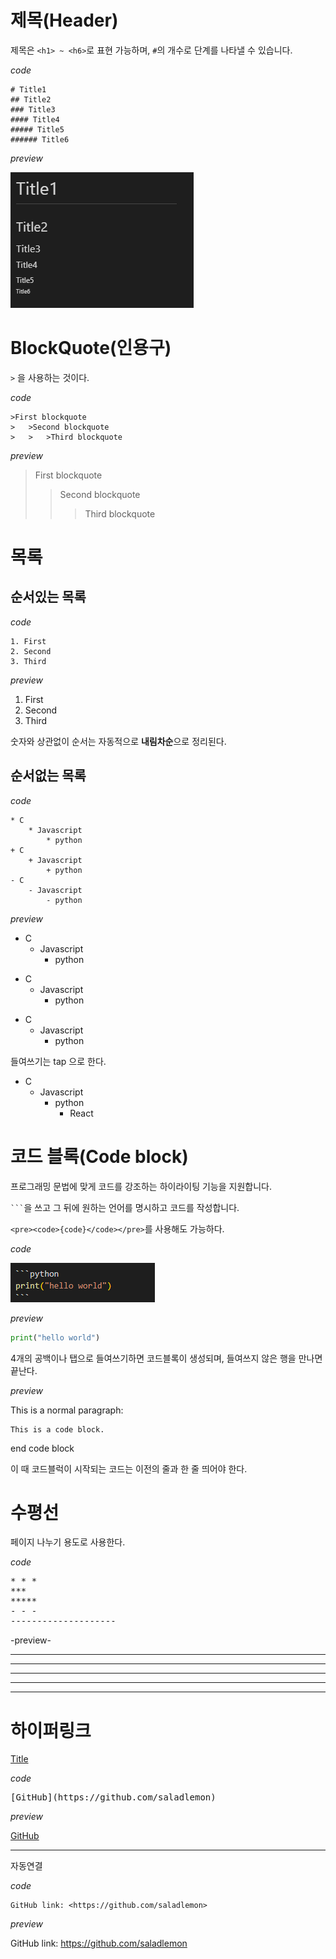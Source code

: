 # 제목(Header)
제목은 `<h1> ~ <h6>`로 표현 가능하며, `#`의 개수로 단계를 나타낼 수 있습니다. 

_code_
```
# Title1
## Title2
### Title3
#### Title4
##### Title5
###### Title6
```
_preview_

![title](markdownimg/title.PNG)

# BlockQuote(인용구)
`>` 을 사용하는 것이다.

_code_
```
>First blockquote
>   >Second blockquote
>   >   >Third blockquote
```
_preview_
>First blockquote
>   >Second blockquote
>   >   >Third blockquote

# 목록
## 순서있는 목록
_code_
```
1. First
2. Second
3. Third
```
_preview_
1. First
2. Second
3. Third

숫자와 상관없이 순서는 자동적으로 **내림차순**으로 정리된다.

## 순서없는 목록

_code_
```
* C
    * Javascript
        * python
+ C
    + Javascript
        + python
- C
    - Javascript
        - python
```
_preview_
* C
    * Javascript
        * python
+ C
    + Javascript
        + python
- C
    - Javascript
        - python

들여쓰기는 tap 으로 한다.

* C
    - Javascript
        + python
          + React

# 코드 블록(Code block)
프로그래밍 문법에 맞게 코드를 강조하는 하이라이팅 기능을 지원합니다.

` ``` `을 쓰고 그 뒤에 원하는 언어를 명시하고 코드를 작성합니다.

`<pre><code>{code}</code></pre>`를 사용해도 가능하다.
 
 _code_

![codeblock](markdownimg/codeblock.PNG)

_preview_
```python
print("hello world")
```
4개의 공백이나 탭으로 들여쓰기하면 코드블록이 생성되며, 들여쓰지 않은 행을 만나면 끝난다.

_preview_

This is a normal paragraph:

    This is a code block.
end code block

이 때 코드블럭이 시작되는 코드는 이전의 줄과 한 줄 띄어야 한다.
# 수평선
페이지 나누기 용도로 사용한다.

_code_
<pre>
* * *
***
*****
- - -
--------------------
</pre>
-preview-
* * *
***
*****
- - -
--------------------
# 하이퍼링크
[Title](주소)

_code_
<pre>
[GitHub](https://github.com/saladlemon)
</pre>

_preview_

[GitHub](https://github.com/saladlemon)
***
자동연결

_code_
```
GitHub link: <https://github.com/saladlemon>
```

_preview_

GitHub link: <https://github.com/saladlemon>



